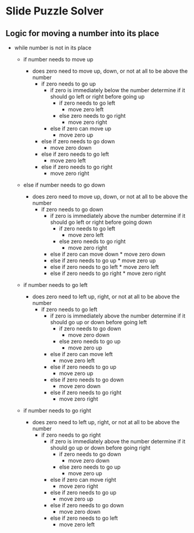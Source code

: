 # Slide Puzzle Solver

## Logic for moving a number into its place
* while number is not in its place
    * if number needs to move up
        * does zero need to move up, down, or not at all to be above the number
            * if zero needs to go up
                * if zero is immediately below the number determine if it should go left or right before going up
                    * if zero needs to go left
                        * move zero left
                    * else zero needs to go right
                        * move zero right
                * else if zero can move up
                    * move zero up
            * else if zero needs to go down
                * move zero down
            * else if zero needs to go left
                * move zero left
            * else if zero needs to go right
                * move zero right

    * else if number needs to go down
        * does zero need to move up, down, or not at all to be above the number
            * if zero needs to go down
                * if zero is immediately above the number determine if it should go left or right before going down
                    * if zero needs to go left
                        * move zero left
                    * else zero needs to go right
                        * move zero right
                * else if zero can move down
                        * move zero down
                * else if zero needs to go up
                        * move zero up
                * else if zero needs to go left
                        * move zero left
                * else if zero needs to go right
                        * move zero right

    * if number needs to go left
        * does zero need to left up, right, or not at all to be above the number
            * if zero needs to go left
                 * if zero is immediately above the number determine if it should go up or down before going left
                    * if zero needs to go down
                        * move zero down
                    * else zero needs to go up
                        * move zero up
                * else if zero can move left
                    * move zero left
                * else if zero needs to go up
                    * move zero up
                * else if zero needs to go down
                    * move zero down
                * else if zero needs to go right
                    * move zero right


    * if number needs to go right
        * does zero need to left up, right, or not at all to be above the number
            * if zero needs to go right
                * if zero is immediately above the number determine if it should go up or down before going right
                    * if zero needs to go down
                        * move zero down
                    * else zero needs to go up
                        * move zero up
                * else if zero can move right
                    * move zero right
                * else if zero needs to go up
                    * move zero up
                * else if zero needs to go down
                    * move zero down
                * else if zero needs to go left
                    * move zero left
